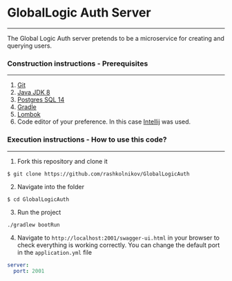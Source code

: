 # GlobalLogic Auth Server

---
The Global Logic Auth server pretends to be a microservice for creating and querying users.

### Construction instructions - Prerequisites

---

1) [Git]
2) [Java JDK 8]
3) [Postgres SQL 14]
4) [Gradle]
5) [Lombok]
6) Code editor of your preference. In this case [Intellij] was used.

[Git]: https://desktop.github.com/
[Java JDK 8]: https://www.oracle.com/technetwork/java/javase/downloads
[Postgres SQL 14]: https://www.postgresql.org/
[Gradle]: https://gradle.org/install/
[Intellij]: https://www.jetbrains.com/es-es/idea/
[Lombok]: https://projectlombok.org/

### Execution instructions - How to use this code?

---
1. Fork this repository and clone it

```
$ git clone https://github.com/rashkolnikov/GlobalLogicAuth
```

2. Navigate into the folder

```
$ cd GlobalLogicAuth
```

3. Run the project
```
./gradlew bootRun
```

4. Navigate to `http://localhost:2001/swagger-ui.html` in your browser to check everything is working correctly. You can change the default port in the `application.yml` file

```yml
server:
  port: 2001
```


